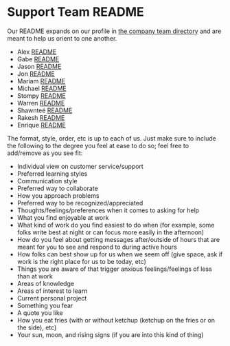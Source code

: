 # Support Team README

Our README expands on our profile in [the company team directory](../../../../team/index.md) and are meant to help us orient to one another.

- Alex [README](alex-readme.md)
- Gabe [README](gabe-readme.md)
- Jason [README](jason-readme.md)
- Jon [README](jon-readme.md)
- Mariam [README](mariam-readme.md)
- Michael [README](michael-readme.md)
- Stompy [README](stompy-readme.md)
- Warren [README](warren-readme.md)
- Shawnteé [README](shawntee-readme.md)
- Rakesh [README](rakesh-readme.md)
- Enrique [README](enrique-readme.md)

The format, style, order, etc is up to each of us. Just make sure to include the following to the degree you feel at ease to do so; feel free to add/remove as you see fit:

- Individual view on customer service/support
- Preferred learning styles
- Communication style
- Preferred way to collaborate
- How you approach problems
- Preferred way to be recognized/appreciated
- Thoughts/feelings/preferences when it comes to asking for help
- What you find enjoyable at work
- What kind of work do you find easiest to do when (for example, some folks write best at night or can focus more easily in the afternoon)
- How do you feel about getting messages after/outside of hours that are meant for you to see and respond to during active hours
- How folks can best show up for us when we seem off (give space, ask if work is the right place for us to be today, etc)
- Things you are aware of that trigger anxious feelings/feelings of less than at work
- Areas of knowledge
- Areas of interest to learn
- Current personal project
- Something you fear
- A quote you like
- How you eat fries (with or without ketchup (ketchup on the fries or on the side), etc)
- Your sun, moon, and rising signs (if you are into this kind of thing)
